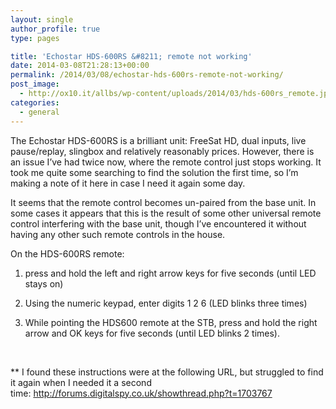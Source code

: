 ```yaml
---
layout: single
author_profile: true
type: pages

title: 'Echostar HDS-600RS &#8211; remote not working'
date: 2014-03-08T21:28:13+00:00
permalink: /2014/03/08/echostar-hds-600rs-remote-not-working/
post_image:
  - http://ox10.it/allbs/wp-content/uploads/2014/03/hds-600rs_remote.jpg
categories:
  - general
---
```

The Echostar HDS-600RS is a brilliant unit: FreeSat HD, dual inputs, live pause/replay, slingbox and relatively reasonably prices. However, there is an issue I&#8217;ve had twice now, where the remote control just stops working. It took me quite some searching to find the solution the first time, so I&#8217;m making a note of it here in case I need it again some day.

It seems that the remote control becomes un-paired from the base unit. In some cases it appears that this is the result of some other universal remote control interfering with the base unit, though I&#8217;ve encountered it without having any other such remote controls in the house.

On the HDS-600RS remote:

1) press and hold the left and right arrow keys for five seconds (until LED stays on)

2) Using the numeric keypad, enter digits 1 2 6 (LED blinks three times)

3) While pointing the HDS600 remote at the STB, press and hold the right arrow and OK keys for five seconds (until LED blinks 2 times).

&nbsp;

** I found these instructions were at the following URL, but struggled to find it again when I needed it a second time: <a href="http://forums.digitalspy.co.uk/showthread.php?t=1703767" target="_blank">http://forums.digitalspy.co.uk/showthread.php?t=1703767</a>

